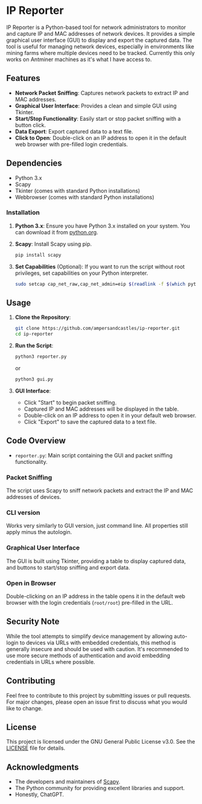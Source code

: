 # IP Reporter

IP Reporter is a Python-based tool for network administrators to monitor and capture IP and MAC addresses of network devices. It provides a simple graphical user interface (GUI) to display and export the captured data. The tool is useful for managing network devices, especially in environments like mining farms where multiple devices need to be tracked. Currently this only works on Antminer machines as it's what I have access to.

## Features

- **Network Packet Sniffing**: Captures network packets to extract IP and MAC addresses.
- **Graphical User Interface**: Provides a clean and simple GUI using Tkinter.
- **Start/Stop Functionality**: Easily start or stop packet sniffing with a button click.
- **Data Export**: Export captured data to a text file.
- **Click to Open**: Double-click on an IP address to open it in the default web browser with pre-filled login credentials.

## Dependencies

- Python 3.x
- Scapy
- Tkinter (comes with standard Python installations)
- Webbrowser (comes with standard Python installations)

### Installation

1. **Python 3.x**: Ensure you have Python 3.x installed on your system. You can download it from [python.org](https://www.python.org/).

2. **Scapy**: Install Scapy using pip.

   ```sh
   pip install scapy
   ```

3. **Set Capabilities** (Optional): If you want to run the script without root privileges, set capabilities on your Python interpreter.
   ```sh
   sudo setcap cap_net_raw,cap_net_admin=eip $(readlink -f $(which python3))
   ```

## Usage

1. **Clone the Repository**:

   ```sh
   git clone https://github.com/ampersandcastles/ip-reporter.git
   cd ip-reporter
   ```

2. **Run the Script**:

   ```sh
   python3 reporter.py

   ```

   or

   ```sh
   python3 gui.py

   ```

3. **GUI Interface**:
   - Click "Start" to begin packet sniffing.
   - Captured IP and MAC addresses will be displayed in the table.
   - Double-click on an IP address to open it in your default web browser.
   - Click "Export" to save the captured data to a text file.

## Code Overview

- `reporter.py`: Main script containing the GUI and packet sniffing functionality.

### Packet Sniffing

The script uses Scapy to sniff network packets and extract the IP and MAC addresses of devices.

### CLI version

Works very similarly to GUI version, just command line. All properties still apply minus the autologin.

### Graphical User Interface

The GUI is built using Tkinter, providing a table to display captured data, and buttons to start/stop sniffing and export data.

### Open in Browser

Double-clicking on an IP address in the table opens it in the default web browser with the login credentials (`root/root`) pre-filled in the URL.

## Security Note

While the tool attempts to simplify device management by allowing auto-login to devices via URLs with embedded credentials, this method is generally insecure and should be used with caution. It's recommended to use more secure methods of authentication and avoid embedding credentials in URLs where possible.

## Contributing

Feel free to contribute to this project by submitting issues or pull requests. For major changes, please open an issue first to discuss what you would like to change.

## License

This project is licensed under the GNU General Public License v3.0. See the [LICENSE](LICENSE) file for details.

## Acknowledgments

- The developers and maintainers of [Scapy](https://scapy.net/).
- The Python community for providing excellent libraries and support.
- Honestly, ChatGPT.
